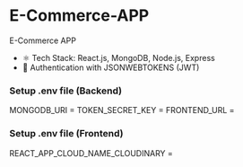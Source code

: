 # E-Commerce-APP

E-Commerce APP

- ⚛️ Tech Stack: React.js, MongoDB, Node.js, Express
- 🔐 Authentication with JSONWEBTOKENS (JWT)

### Setup .env file (Backend)

MONGODB_URI =
TOKEN_SECRET_KEY =
FRONTEND_URL =

### Setup .env file (Frontend)

REACT_APP_CLOUD_NAME_CLOUDINARY =
